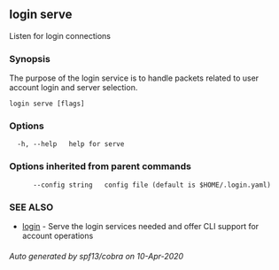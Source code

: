 ## login serve

Listen for login connections

### Synopsis

The purpose of the login service is to handle packets related to user account login and server selection.

```
login serve [flags]
```

### Options

```
  -h, --help   help for serve
```

### Options inherited from parent commands

```
      --config string   config file (default is $HOME/.login.yaml)
```

### SEE ALSO

* [login](login.md)	 - Serve the login services needed and offer CLI support for account operations

###### Auto generated by spf13/cobra on 10-Apr-2020

